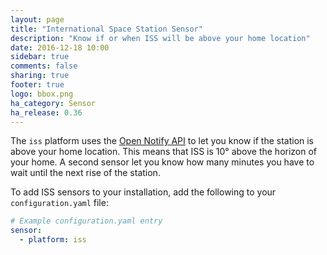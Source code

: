 ```yaml
---
layout: page
title: "International Space Station Sensor"
description: "Know if or when ISS will be above your home location"
date: 2016-12-18 10:00
sidebar: true
comments: false
sharing: true
footer: true
logo: bbox.png
ha_category: Sensor
ha_release: 0.36
---
```


The `iss` platform uses the [Open Notify API](http://open-notify.org/Open-Notify-API/ISS-Location-Now/) to let you know if the station is above your home location. This means that ISS is 10° above the horizon of your home.
A second sensor let you know how many minutes you have to wait until the next rise of the station.

To add ISS sensors to your installation, add the following to your `configuration.yaml` file:

```yaml
# Example configuration.yaml entry
sensor:
  - platform: iss
```


